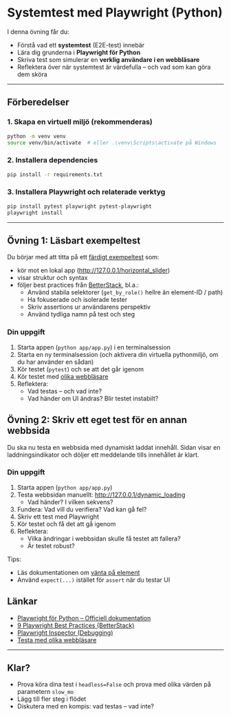 # Systemtest med Playwright (Python)

I denna övning får du:
- Förstå vad ett **systemtest** (E2E-test) innebär
- Lära dig grunderna i **Playwright för Python**
- Skriva test som simulerar en **verklig användare i en webbläsare**
- Reflektera över när systemtest är värdefulla – och vad som kan göra dem sköra

---

## Förberedelser

### 1. Skapa en virtuell miljö (rekommenderas)

```bash
python -m venv venv
source venv/bin/activate  # eller .\venv\Scripts\activate på Windows
```

### 2. Installera dependencies

```bash
pip install -r requirements.txt
```


### 3. Installera Playwright och relaterade verktyg

```bash
pip install pytest playwright pytest-playwright
playwright install
```

---

## Övning 1: Läsbart exempeltest

Du börjar med att titta på ett [färdigt exempeltest](./tests/system/test_example.py) som:
- kör mot en lokal app (http://127.0.0.1/horizontal_slider)
- visar struktur och syntax
- följer best practices från [BetterStack](https://betterstack.com/community/guides/testing/playwright-best-practices/), bl.a.:
  - Använd stabila selektorer (`get_by_role()` hellre än element-ID / path)
  - Ha fokuserade och isolerade tester
  - Skriv assertions ur användarens perspektiv
  - Använd tydliga namn på test och steg

### Din uppgift

1. Starta appen (`python app/app.py`) i en terminalsession
2. Starta en ny terminalsession (och aktivera din virtuella pythonmiljö, om du har använder en sådan)
2. Kör testet (`pytest`) och se att det går igenom
3. Kör testet med [olika webbläsare](https://playwright.dev/python/docs/browsers)
4. Reflektera:
   - Vad testas – och vad inte?
   - Vad händer om UI ändras? Blir testet instabilt?

## Övning 2: Skriv ett eget test för en annan webbsida

Du ska nu testa en webbsida med dynamiskt laddat innehåll. Sidan visar en laddningsindikator och döljer ett meddelande tills innehållet är klart.

### Din uppgift
1. Starta appen (`python app/app.py`)
2. Testa webbsidan manuellt: http://127.0.0.1/dynamic_loading
    - Vad händer? I vilken sekvens?
3. Fundera: Vad vill du verifiera? Vad kan gå fel?
4. Skriv ett test med Playwright
5. Kör testet och få det att gå igenom
6. Reflektera:
   - Vilka ändringar i webbsidan skulle få testet att fallera?
   - Är testet robust?

Tips:
- Läs dokumentationen om [vänta på element](https://playwright.dev/python/docs/actionability)
- Använd `expect(...)` istället för `assert` när du testar UI

## Länkar

- [Playwright för Python – Officiell dokumentation](https://playwright.dev/python/)
- [9 Playwright Best Practices (BetterStack)](https://betterstack.com/community/guides/testing/playwright-best-practices/)
- [Playwright Inspector (Debugging)](https://playwright.dev/python/docs/debug)
- [Testa med olika webbläsare](https://playwright.dev/python/docs/browsers)

---

## Klar?

- Prova köra dina test i `headless=False` och prova med olika värden på parametern `slow_mo`
- Lägg till fler steg i flödet
- Diskutera med en kompis: vad testas – vad inte?
